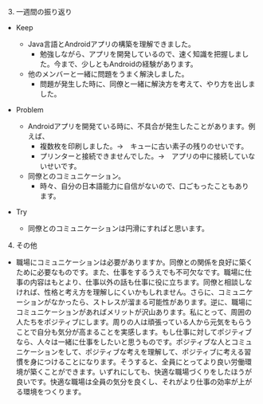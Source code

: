 3. 一週間の振り返り

- Keep
  - Java言語とAndroidアプリの構築を理解できました。
    - 勉強しながら、アプリを開発しているので、速く知識を把握しました。今まで、少しともAndroidの経験があります。
  - 他のメンバーと一緒に問題をうまく解決しました。
    - 問題が発生した時に、同僚と一緒に解決方を考えて、やり方を出しました。

- Problem
    - Androidアプリを開発ている時に、不具合が発生したことがあります。例えば、
      - 複数枚を印刷しました。→　キューに古い素子の残りのせいです。
      - プリンターと接続できませんでした。→　アプリの中に接続していないせいです。　
    -  同僚とのコミュニケーション。
        - 時々、自分の日本語能力に自信がないので、口ごもったこともあります。
- Try
    - 同僚とのコミュニケーションは円滑にすればと思います。

4. その他
- 職場にコミュニケーションは必要がありますか。同僚との関係を良好に築くために必要なものです。また、仕事をするうえでも不可欠なです。職場に仕事の内容はもとより、仕事以外の話も仕事に役に立ちます。同僚と相談しなければ、性格と考え方を理解しにくいかもしれません。さらに、コミュニケーションがなかったら、ストレスが溜まる可能性があります。逆に、職場にコミュニケーションがあればメリットが沢山あります。私にとって、周囲の人たちをポジティブにします。周りの人は頑張っている人から元気をもらうことで自分も気分が高まることを実感します。もし仕事に対してポジティブなら、人々は一緒に仕事をしたいと思うものです。ポジティブな人とコミュニケーションをして、ポジティブな考えを理解して、ポジティブに考える習慣を身につけることになります。そうすると、全員にとってより良い労働環境が築くことができます。いずれにしても、快適な職場づくりをしたほうが良いです。快適な職場は全員の気分を良くし、それがより仕事の効率が上がる環境をつくります。

